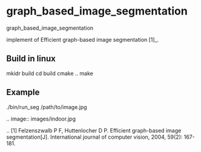 # graph_based_image_segmentation
graph_based_image_segmentation


implement of Efficient graph-based image segmentation [1]_.

## Build in linux
 mkidr build
 cd build
 cmake ..
 make

## Example
 ./bin/run_seg /path/to/image.jpg

.. image:: images/indoor.jpg

.. [1] Felzenszwalb P F, Huttenlocher D P. Efficient graph-based image segmentation[J]. International journal of computer vision, 2004, 59(2): 167-181.
